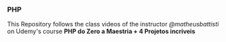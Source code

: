 ### PHP
This Repository follows the class videos of the instructor _@matheusbattisti_ on Udemy's course **PHP do Zero a Maestria + 4 Projetos incriveis**
